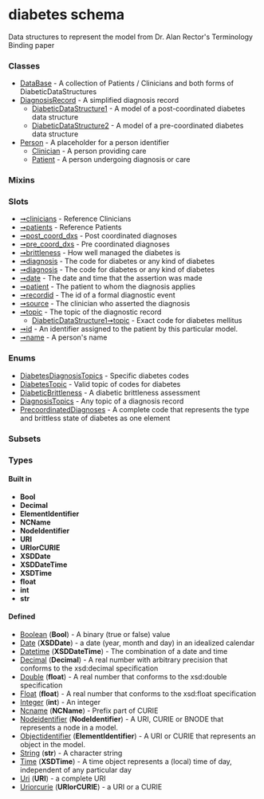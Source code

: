 
# diabetes schema


Data structures to represent the model from Dr. Alan Rector's Terminology Binding paper


### Classes

 * [DataBase](DataBase.md) - A collection of Patients / Clinicians and both forms of DiabeticDataStructures
 * [DiagnosisRecord](DiagnosisRecord.md) - A simplified diagnosis record
     * [DiabeticDataStructure1](DiabeticDataStructure1.md) - A model of a post-coordinated diabetes data structure
     * [DiabeticDataStructure2](DiabeticDataStructure2.md) - A model of a pre-coordinated diabetes data structure
 * [Person](Person.md) - A placeholder for a person identifier
     * [Clinician](Clinician.md) - A person providing care
     * [Patient](Patient.md) - A person undergoing diagnosis or care

### Mixins


### Slots

 * [➞clinicians](dataBase__clinicians.md) - Reference Clinicians
 * [➞patients](dataBase__patients.md) - Reference Patients
 * [➞post_coord_dxs](dataBase__post_coord_dxs.md) - Post coordinated diagnoses
 * [➞pre_coord_dxs](dataBase__pre_coord_dxs.md) - Pre coordinated diagnoses
 * [➞brittleness](diabeticDataStructure1__brittleness.md) - How well managed the diabetes is
 * [➞diagnosis](diabeticDataStructure1__diagnosis.md) - The code for diabetes or any kind of diabetes
 * [➞diagnosis](diabeticDataStructure2__diagnosis.md) - The code for diabetes or any kind of diabetes
 * [➞date](diagnosisRecord__date.md) - The date and time that the assertion was made
 * [➞patient](diagnosisRecord__patient.md) - The patient to whom the diagnosis applies
 * [➞recordid](diagnosisRecord__recordid.md) - The id of a formal diagnostic event
 * [➞source](diagnosisRecord__source.md) - The clinician who asserted the diagnosis
 * [➞topic](diagnosisRecord__topic.md) - The topic of the diagnostic record
     * [DiabeticDataStructure1➞topic](DiabeticDataStructure1_topic.md) - Exact code for diabetes mellitus
 * [➞id](person__id.md) - An identifier assigned to the patient by this particular model.
 * [➞name](person__name.md) - A person's name

### Enums

 * [DiabetesDiagnosisTopics](DiabetesDiagnosisTopics.md) - Specific diabetes codes
 * [DiabetesTopic](DiabetesTopic.md) - Valid topic of codes for diabetes
 * [DiabeticBrittleness](DiabeticBrittleness.md) - A diabetic brittleness assessment
 * [DiagnosisTopics](DiagnosisTopics.md) - Any topic of a diagnosis record
 * [PrecoordinatedDiagnoses](PrecoordinatedDiagnoses.md) - A complete code that represents the type and brittless state of diabetes as one element

### Subsets


### Types


#### Built in

 * **Bool**
 * **Decimal**
 * **ElementIdentifier**
 * **NCName**
 * **NodeIdentifier**
 * **URI**
 * **URIorCURIE**
 * **XSDDate**
 * **XSDDateTime**
 * **XSDTime**
 * **float**
 * **int**
 * **str**

#### Defined

 * [Boolean](types/Boolean.md)  (**Bool**)  - A binary (true or false) value
 * [Date](types/Date.md)  (**XSDDate**)  - a date (year, month and day) in an idealized calendar
 * [Datetime](types/Datetime.md)  (**XSDDateTime**)  - The combination of a date and time
 * [Decimal](types/Decimal.md)  (**Decimal**)  - A real number with arbitrary precision that conforms to the xsd:decimal specification
 * [Double](types/Double.md)  (**float**)  - A real number that conforms to the xsd:double specification
 * [Float](types/Float.md)  (**float**)  - A real number that conforms to the xsd:float specification
 * [Integer](types/Integer.md)  (**int**)  - An integer
 * [Ncname](types/Ncname.md)  (**NCName**)  - Prefix part of CURIE
 * [Nodeidentifier](types/Nodeidentifier.md)  (**NodeIdentifier**)  - A URI, CURIE or BNODE that represents a node in a model.
 * [Objectidentifier](types/Objectidentifier.md)  (**ElementIdentifier**)  - A URI or CURIE that represents an object in the model.
 * [String](types/String.md)  (**str**)  - A character string
 * [Time](types/Time.md)  (**XSDTime**)  - A time object represents a (local) time of day, independent of any particular day
 * [Uri](types/Uri.md)  (**URI**)  - a complete URI
 * [Uriorcurie](types/Uriorcurie.md)  (**URIorCURIE**)  - a URI or a CURIE
